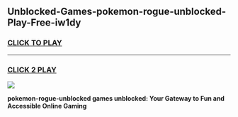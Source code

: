 
## Unblocked-Games-pokemon-rogue-unblocked-Play-Free-iw1dy
<h3>
<a href="https://premium76.site?title=pokemon-rogue-unblocked&ref=18A1">CLICK TO PLAY</a></h3>
<hr>

<h3>
<a href="https://premium76.site?title=pokemon-rogue-unblocked&ref=18A1">CLICK 2 PLAY</a>
  
</h3>

<a href="https://premium76.site?title=pokemon-rogue-unblocked&ref=18A1"><img src="https://clearcache.store/games.png"></a>


**pokemon-rogue-unblocked games unblocked: Your Gateway to Fun and Accessible Online Gaming**
